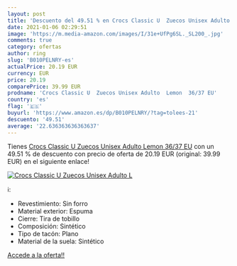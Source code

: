 ```yaml
---
layout: post
title: 'Descuento del 49.51 % en Crocs Classic U  Zuecos Unisex Adulto  L'
date: 2021-01-06 02:29:51
image: 'https://m.media-amazon.com/images/I/31e+UfPg6SL._SL200_.jpg'
comments: true
category: ofertas
author: ring
slug: 'B010PELNRY-es'
actualPrice: 20.19 EUR
currency: EUR
price: 20.19
comparePrice: 39.99 EUR
prodname: 'Crocs Classic U  Zuecos Unisex Adulto  Lemon  36/37 EU'
country: 'es'
flag: '🇪🇸'
buyurl: 'https://www.amazon.es/dp/B010PELNRY/?tag=tolees-21'
descuento: '49.51'
average: '22.636363636363637'
---
```


Tienes [Crocs Classic U  Zuecos Unisex Adulto  Lemon  36/37 EU](https://www.amazon.es/dp/B010PELNRY/?tag=tolees-21) con un 49.51 % de descuento con precio de oferta de 20.19 EUR (original: 39.99 EUR) en el siguiente enlace!

[![Crocs Classic U  Zuecos Unisex Adulto  L](https://m.media-amazon.com/images/I/31e+UfPg6SL._SL200_.jpg)](https://www.amazon.es/dp/B010PELNRY/?tag=tolees-21)

ℹ️:

- Revestimiento: Sin forro
- Material exterior: Espuma
- Cierre: Tira de tobillo
- Composición: Sintético
- Tipo de tacón: Plano
- Material de la suela: Sintético

[Accede a la oferta!!](https://www.amazon.es/dp/B010PELNRY/?tag=tolees-21)
